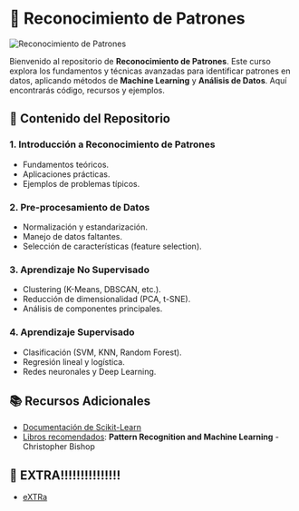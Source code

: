 # 🧠 Reconocimiento de Patrones

![Reconocimiento de Patrones](https://adpmx.com/wp-content/uploads/2024/03/reconocimiento-de-imagenes-1.jpg)

Bienvenido al repositorio de **Reconocimiento de Patrones**. Este curso explora los fundamentos y técnicas avanzadas para identificar patrones en datos, aplicando métodos de **Machine Learning** y **Análisis de Datos**. Aquí encontrarás código, recursos y ejemplos.

## 🚀 Contenido del Repositorio

### 1. **Introducción a Reconocimiento de Patrones**
   - Fundamentos teóricos.
   - Aplicaciones prácticas.
   - Ejemplos de problemas típicos.

### 2. **Pre-procesamiento de Datos**
   - Normalización y estandarización.
   - Manejo de datos faltantes.
   - Selección de características (feature selection).

### 3. **Aprendizaje No Supervisado**
   - Clustering (K-Means, DBSCAN, etc.).
   - Reducción de dimensionalidad (PCA, t-SNE).
   - Análisis de componentes principales.

### 4. **Aprendizaje Supervisado**
   - Clasificación (SVM, KNN, Random Forest).
   - Regresión lineal y logística.
   - Redes neuronales y Deep Learning.



## 📚 Recursos Adicionales

- [Documentación de Scikit-Learn](https://scikit-learn.org/)
- [Libros recomendados](#): **Pattern Recognition and Machine Learning** - Christopher Bishop

## 🤝 EXTRA!!!!!!!!!!!!!!!

 - [eXTRa](https://www.youtube.com/watch?v=mjKBjRevfq0)
